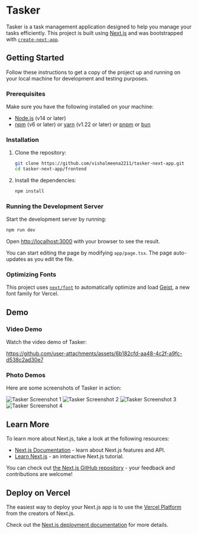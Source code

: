 
# Tasker

Tasker is a task management application designed to help you manage your tasks efficiently. This project is built using [Next.js](https://nextjs.org) and was bootstrapped with [`create-next-app`](https://nextjs.org/docs/app/api-reference/cli/create-next-app).

## Getting Started

Follow these instructions to get a copy of the project up and running on your local machine for development and testing purposes.

### Prerequisites

Make sure you have the following installed on your machine:

- [Node.js](https://nodejs.org/) (v14 or later)
- [npm](https://www.npmjs.com/) (v6 or later) or [yarn](https://yarnpkg.com/) (v1.22 or later) or [pnpm](https://pnpm.io/) or [bun](https://bun.sh/)

### Installation

1. Clone the repository:

    ```bash
    git clone https://github.com/vishalmeena2211/tasker-next-app.git
    cd tasker-next-app/frontend
    ```

2. Install the dependencies:

    ```bash
    npm install
    ```

### Running the Development Server

Start the development server by running:

```bash
npm run dev
```

Open [http://localhost:3000](http://localhost:3000) with your browser to see the result.

You can start editing the page by modifying `app/page.tsx`. The page auto-updates as you edit the file.

### Optimizing Fonts

This project uses [`next/font`](https://nextjs.org/docs/app/building-your-application/optimizing/fonts) to automatically optimize and load [Geist](https://vercel.com/font), a new font family for Vercel.

## Demo

### Video Demo

Watch the video demo of Tasker:

https://github.com/user-attachments/assets/6b182cfd-aa48-4c2f-a9fc-d538c2ad30e7

### Photo Demos

Here are some screenshots of Tasker in action:

![Tasker Screenshot 1](https://res.cloudinary.com/dc7entfb0/image/upload/f_auto,q_auto/v1/Assessment/vdfuuvz180vr0m70d6ud)
![Tasker Screenshot 2](https://res.cloudinary.com/dc7entfb0/image/upload/f_auto,q_auto/v1/Assessment/rdkxnsjv8f1uqkqsh1la)
![Tasker Screenshot 3](https://res.cloudinary.com/dc7entfb0/image/upload/f_auto,q_auto/v1/Assessment/tafq16oauqbxwntgugmu)
![Tasker Screenshot 4](https://res.cloudinary.com/dc7entfb0/image/upload/f_auto,q_auto/v1/Assessment/e1kcr2kajucwhn3wrbm8)

## Learn More

To learn more about Next.js, take a look at the following resources:

- [Next.js Documentation](https://nextjs.org/docs) - learn about Next.js features and API.
- [Learn Next.js](https://nextjs.org/learn) - an interactive Next.js tutorial.

You can check out [the Next.js GitHub repository](https://github.com/vercel/next.js) - your feedback and contributions are welcome!

## Deploy on Vercel

The easiest way to deploy your Next.js app is to use the [Vercel Platform](https://vercel.com/new?utm_medium=default-template&filter=next.js&utm_source=create-next-app&utm_campaign=create-next-app-readme) from the creators of Next.js.

Check out the [Next.js deployment documentation](https://nextjs.org/docs/app/building-your-application/deploying) for more details.

